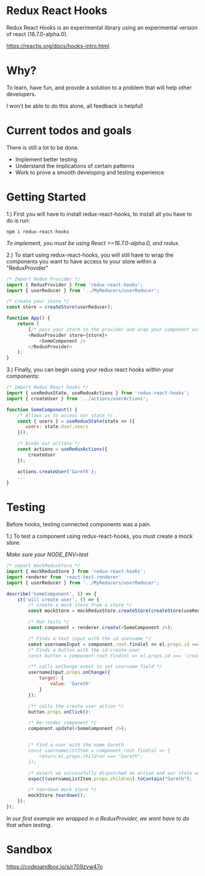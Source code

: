 # Redux React Hooks

Redux React Hooks is an experimental library using an experimental version of react (16.7.0-alpha.0).

https://reactjs.org/docs/hooks-intro.html

# Why?

To learn, have fun, and provide a solution to a problem that will help other developers.

I won't be able to do this alone, all feedback is helpful!

# Current todos and goals

There is still a lot to be done.

- Implement better testing
- Understand the implications of certain patterns
- Work to prove a smooth developing and testing experience


# Getting Started

1.) First you will have to install redux-react-hooks, to install all you have to do is run:

```
npm i redux-react-hooks
```

_To implement, you must be using React >=16.7.0-alpha.0, and redux._


2.) To start using redux-react-hooks, you will still have to wrap the components you want to have access to your store within a "ReduxProvider"


```js
/* Import Redux Provider */
import { ReduxProvider } from 'redux-react-hooks';
import { userReducer } from '../MyReducers/userReducer';

/* create your store */
const store = createStore(userReducer);

function App() {
    return (
        {/* pass your store to the provider and wrap your component with ReduxProvider */
        <ReduxProvider store={store}>
            <SomeComponent />
        </ReduxProvider>
    );
}
```

3.) Finally, you can begin using your redux react hooks within your components:

```js
/* Import Redux React hooks */
import { useReduxState, useReduxActions } from 'redux-react-hooks';
import { createUser } from '../actions/userActions';

function SomeComponent() {
    /* Allows us to access our state */
    const { users } = useReduxState(state => ({
       users: state.User.users
    }));

    /* binds our actions */
    const actions = useReduxActions({
        createUser
    });

    actions.createUser('Gareth');
    ...
}
```
# Testing

Before hooks, testing connected components was a pain.

1.) To test a component using redux-react-hooks, you must create a mock store.

_Make sure your NODE_ENV=test_

```js
/* import mockReduxStore */
import { mockReduxStore } from 'redux-react-hooks';
import renderer from 'react-test-renderer'
import { userReducer } from '../MyReducers/userReducer';

describe('SomeComponent', () => {
    it('will create user', () => {
        /* create a mock store from a store */
        const mockStore = mockReduxStore.createStore(createStore(useReducer));

        /* Run tests */
        const component = renderer.create(<SomeComponent />);

        /* Finds a text input with the id username */
        const usernameInput = component.root.find(el => el.props.id === 'username');
        /* Finds a button with the id create-user
        const button = component.root.find(el => el.props.id === 'create-user');

        /** calls onChange event to set username field */
        usernameInput.props.onChange({
            target: {
                value: 'Gareth'
            }
        });

        /** calls the create user action */
        button.props.onClick();

        /* Re-render component */
        component.update(<SomeComponent />);


        /* Find a user with the name Gareth
        const usernameListItem = component.root.find(el => {
            return el.props.children === "Gareth";
        });

        /* assert we successfully dispatched an action and our state was update */
        expect(usernameListItem.props.children).toContain("Gareth");

        /* teardown mock store */
        mockStore.teardown();
    });
});
```
_In our first example we wrapped <SomeComponent /> in a ReduxProvider, we wont have to do that when testing._
# Sandbox

https://codesandbox.io/s/r709zvw47o